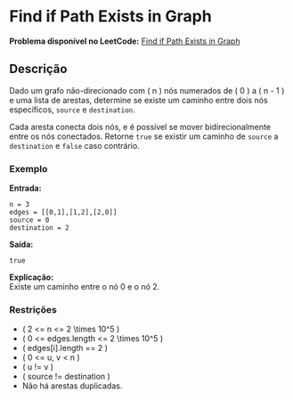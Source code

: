 # Find if Path Exists in Graph

**Problema disponível no LeetCode:** [Find if Path Exists in Graph](https://leetcode.com/problems/find-if-path-exists-in-graph/)

## Descrição

Dado um grafo não-direcionado com \( n \) nós numerados de \( 0 \) a \( n - 1 \) e uma lista de arestas, determine se existe um caminho entre dois nós específicos, `source` e `destination`.

Cada aresta conecta dois nós, e é possível se mover bidirecionalmente entre os nós conectados. Retorne `true` se existir um caminho de `source` a `destination` e `false` caso contrário.

### Exemplo

**Entrada:**
```plaintext
n = 3
edges = [[0,1],[1,2],[2,0]]
source = 0
destination = 2
```

**Saída:**
```plaintext
true
```

**Explicação:**  
Existe um caminho entre o nó 0 e o nó 2.

### Restrições

- \( 2 <= n <= 2 \times 10^5 \)
- \( 0 <= edges.length <= 2 \times 10^5 \)
- \( edges[i].length == 2 \)
- \( 0 <= u, v < n \)
- \( u != v \)
- \( source != destination \)
- Não há arestas duplicadas.